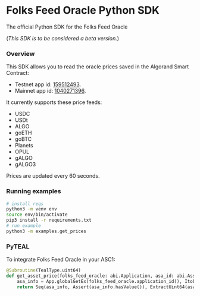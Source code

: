 # Folks Feed Oracle Python SDK

The official Python SDK for the Folks Feed Oracle

(*This SDK is to be considered a beta version.*)
### Overview

This SDK allows you to read the oracle prices saved in the Algorand Smart Contract:
 - Testnet app id: [159512493](https://testnet.algoexplorer.io/application/159512493). 
 - Mainnet app id: [1040271396](https://algoexplorer.io/application/1040271396). 

It currently supports these price feeds:
- USDC
- USDt
- ALGO
- goETH
- goBTC
- Planets
- OPUL
- gALGO
- gALGO3

Prices are updated every 60 seconds.

### Running examples

```bash
# install reqs
python3 -m venv env
source env/bin/activate
pip3 install -r requirements.txt
# run example
python3 -m examples.get_prices
```

### PyTEAL 
To integrate Folks Feed Oracle in your ASC1:
```python
@Subroutine(TealType.uint64)
def get_asset_price(folks_feed_oracle: abi.Application, asa_id: abi.Asset):
    asa_info = App.globalGetEx(folks_feed_oracle.application_id(), Itob(asa_id.asset_id()))
    return Seq(asa_info, Assert(asa_info.hasValue()), ExtractUint64(asa_info.value(), Int(0)))
```